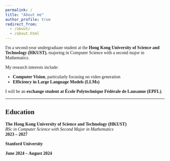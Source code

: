 ```yaml
---
permalink: /
title: "About me"
author_profile: true
redirect_from: 
  - /about/
  - /about.html
---
```



<style>
body {
  font-family: "Times New Roman", Times, serif;
}
</style>

I'm a second-year undergraduate student at the **Hong Kong University of Science and Technology (HKUST)**, majoring in Computer Science with a second major in Mathematics.

My research interests include:

- **Computer Vision**, particularly focusing on video generation  
- **Efficiency in Large Language Models (LLMs)**

I will be an **exchange student at École Polytechnique Fédérale de Lausanne (EPFL)**.

---

## Education

**The Hong Kong University of Science and Technology (HKUST)**  
_BSc in Computer Science with Second Major in Mathematics_  
**2023 – 2027**

**Stanford University** 

**June 2024 – August 2024**
